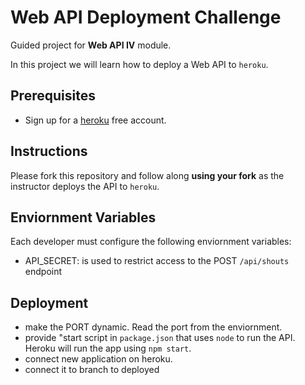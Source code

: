 # Web API Deployment Challenge

Guided project for **Web API IV** module.

In this project we will learn how to deploy a Web API to `heroku`.

## Prerequisites

- Sign up for a [heroku](https://www.heroku.com/) free account.

## Instructions

Please fork this repository and follow along **using your fork** as the instructor deploys the API to `heroku`.

## Enviornment Variables

Each developer must configure the following enviornment variables:

- API_SECRET: is used to restrict access to the POST `/api/shouts` endpoint
## Deployment
- make the PORT dynamic. Read the port from the enviornment.
- provide "start script in `package.json` that uses `node` to run the API. Heroku will run the app using `npm start`.
- connect new application on heroku.
- connect it to branch to deployed
